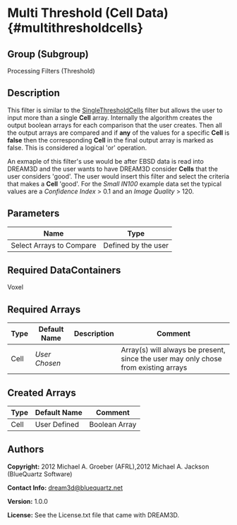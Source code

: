 Multi Threshold (Cell Data) {#multithresholdcells}
======

## Group (Subgroup) ##
Processing Filters (Threshold)

## Description ##
This filter is similar to the [SingleThresholdCells](singlethresholdcells.html) filter but allows the user to input more than a single **Cell** array. Internally the algorithm creates the output boolean arrays for each comparison that the user creates. Then all the output arrays are compared and if __any__ of the values for a specific **Cell**  is __false__ then the corresponding **Cell** in the final output array is marked as false. This is considered a logical 'or' operation.

  An exmaple of this filter's use would be after EBSD data is read into DREAM3D and the user wants to have DREAM3D consider **Cells** that the user considers 'good'. The user would insert this filter and select the criteria that makes a **Cell** 'good'. For the _Small IN100_ example data set the typical values are a _Confidence Index_ > 0.1 and an _Image Quality_ > 120.


## Parameters ##

| Name | Type |
|------|------|
| Select Arrays to Compare | Defined by the user |

## Required DataContainers ##
Voxel

## Required Arrays ##
| Type | Default Name | Description | Comment |
|------|--------------|-------------|---------|
| Cell | *User Chosen* |  | Array(s) will always be present, since the user may only chose from existing arrays|




## Created Arrays ##

| Type | Default Name | Comment |
|------|--------------|---------|
| Cell | User Defined | Boolean Array |


## Authors ##

**Copyright:** 2012 Michael A. Groeber (AFRL),2012 Michael A. Jackson (BlueQuartz Software)

**Contact Info:** dream3d@bluequartz.net

**Version:** 1.0.0

**License:**  See the License.txt file that came with DREAM3D.




